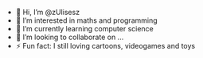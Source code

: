 - 👋 Hi, I’m @zUlisesz
- 👀 I’m interested in maths and programming 
- 🌱 I’m currently learning computer science 
- 💞️ I’m looking to collaborate on ...
- ⚡ Fun fact: I still loving cartoons, videogames and toys

